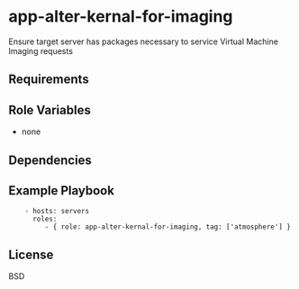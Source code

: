 app-alter-kernal-for-imaging
=========

Ensure target server has packages necessary to service Virtual Machine Imaging requests

Requirements
------------


Role Variables
--------------

- none

Dependencies
------------

Example Playbook
----------------

```
    - hosts: servers
      roles:
         - { role: app-alter-kernal-for-imaging, tag: ['atmosphere'] }
```

License
-------

BSD
